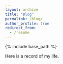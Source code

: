 ```yaml
---
layout: archive
title: "Blog"
permalink: /blog/
author_profile: true
redirect_from:
  - /resume
---
```


{% include base_path %}

Here is a record of my life.
